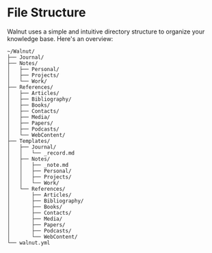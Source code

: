 # File Structure

Walnut uses a simple and intuitive directory structure to organize your knowledge base. Here's an overview:

```
~/Walnut/
├── Journal/
├── Notes/
│   ├── Personal/
│   ├── Projects/
│   └── Work/
├── References/
│   ├── Articles/
│   ├── Bibliography/
│   ├── Books/
│   ├── Contacts/
│   ├── Media/
│   ├── Papers/
│   ├── Podcasts/
│   └── WebContent/
├── Templates/
│   ├── Journal/
│   │   └── _record.md
│   ├── Notes/
│   │   ├── _note.md
│   │   ├── Personal/
│   │   ├── Projects/
│   │   └── Work/
│   └── References/
│       ├── Articles/
│       ├── Bibliography/
│       ├── Books/
│       ├── Contacts/
│       ├── Media/
│       ├── Papers/
│       ├── Podcasts/
│       └── WebContent/
└── walnut.yml
```

